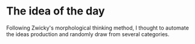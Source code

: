 # The idea of the day

Following Zwicky's morphological thinking method, I thought to automate the ideas production and randomly draw from several categories.
